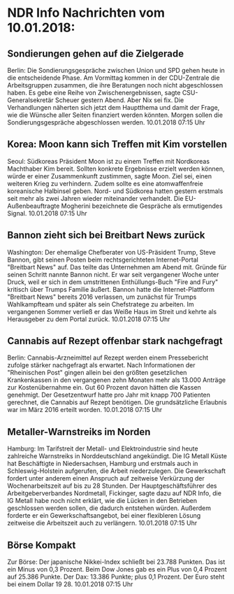# NDR Info Nachrichten vom 10.01.2018:


## Sondierungen gehen auf die Zielgerade
Berlin: Die Sondierungsgespräche zwischen Union und SPD gehen heute in die entscheidende Phase. Am Vormittag kommen in der CDU-Zentrale die Arbeitsgruppen zusammen, die ihre Beratungen noch nicht abgeschlossen haben. Es gebe eine Reihe von Zwischenergebnissen, sagte CSU-Generalsekretär Scheuer gestern Abend. Aber Nix sei fix. Die Verhandlungen näherten sich jetzt dem Hauptthema und damit der Frage, wie die Wünsche aller Seiten finanziert werden könnten. Morgen sollen die Sondierungsgespräche abgeschlossen werden. 10.01.2018 07:15 Uhr 

## Korea: Moon kann sich Treffen mit Kim vorstellen
Seoul: Südkoreas Präsident Moon ist zu einem Treffen mit Nordkoreas Machthaber Kim bereit. Sollten konkrete Ergebnisse erzielt werden können, würde er einer Zusammenkunft zustimmen, sagte Moon. Ziel sei, einen weiteren Krieg zu verhindern. Zudem sollte es eine atomwaffenfreie koreanische Halbinsel geben. Nord- und Südkorea hatten gestern erstmals seit mehr als zwei Jahren wieder miteinander verhandelt. Die EU-Außenbeauftragte Mogherini bezeichnete die Gespräche als ermutigendes Signal. 10.01.2018 07:15 Uhr 

## Bannon zieht sich bei Breitbart News zurück
Washington: Der ehemalige Chefberater von US-Präsident Trump, Steve Bannon, gibt seinen Posten beim rechtsgerichteten Internet-Portal "Breitbart News" auf. Das teilte das Unternehmen am Abend mit. Gründe für seinen Schritt nannte Bannon nicht. Er war seit vergangener Woche unter Druck, weil er sich in dem umstrittenen Enthüllungs-Buch "Fire and Fury" kritisch über Trumps Familie äußert. Bannon hatte die Internet-Plattform "Breitbart News" bereits 2016 verlassen, um zunächst für Trumps Wahlkampfteam und später als sein Chefstratege zu arbeiten. Im vergangenen Sommer verließ er das Weiße Haus im Streit und kehrte als Herausgeber zu dem Portal zurück. 10.01.2018 07:15 Uhr 

## Cannabis auf Rezept offenbar stark nachgefragt
Berlin:	Cannabis-Arzneimittel auf Rezept werden einem Pressebericht zufolge stärker nachgefragt als erwartet. Nach Informationen der "Rheinischen Post" gingen allein bei den größten gesetzlichen Krankenkassen in den vergangenen zehn Monaten mehr als 13.000 Anträge zur Kostenübernahme ein. Gut 60 Prozent davon hätten die Kassen genehmigt. Der Gesetzentwurf hatte pro Jahr mit knapp 700 Patienten gerechnet, die Cannabis auf Rezept benötigen. Die grundsätzliche Erlaubnis war im März 2016 erteilt worden. 10.01.2018 07:15 Uhr 

## Metaller-Warnstreiks im Norden
Hamburg: 	Im Tarifstreit der Metall- und Elektroindustrie sind heute zahlreiche Warnstreiks in Norddeutschland angekündigt. Die IG Metall Küste hat Beschäftigte in Niedersachsen, Hamburg und erstmals auch in Schleswig-Holstein aufgerufen, die Arbeit niederzulegen. Die Gewerkschaft fordert unter anderem einen Anspruch auf zeitweise Verkürzung der Wochenarbeitszeit auf bis zu 28 Stunden. Der Hauptgeschäftsführer des Arbeitgeberverbandes Nordmetall, Fickinger, sagte dazu auf NDR Info, die IG Metall habe noch nicht erklärt, wie die Lücken in den Betrieben geschlossen werden sollen, die dadurch entstehen würden. Außerdem forderte er ein Gewerkschaftsangebot, bei einer flexibleren Lösung zeitweise die Arbeitszeit auch zu verlängern. 10.01.2018 07:15 Uhr 

## Börse Kompakt
Zur Börse: Der japanische Nikkei-Index schließt bei 23.788 Punkten. Das ist ein Minus von 0,3 Prozent. Beim Dow Jones gab es ein Plus von 0,4 Prozent auf 25.386 Punkte. Der Dax:			13.386 Punkte; plus 0,1 Prozent. Der Euro steht bei einem Dollar 19 28. 10.01.2018 07:15 Uhr 
